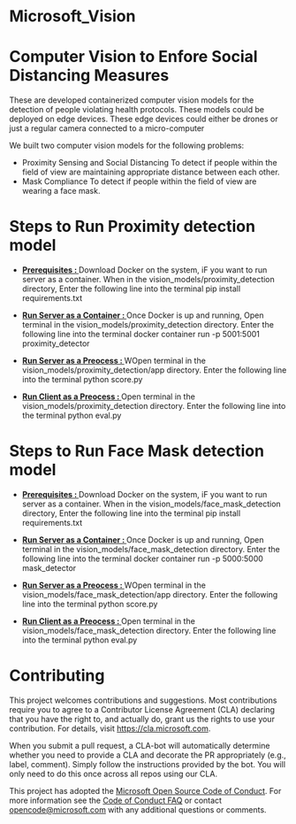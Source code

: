 # Microsoft_Vision



# Computer Vision to Enfore Social Distancing Measures

These are developed containerized computer vision models for the detection of people violating health protocols. These models could be deployed on edge devices. These edge devices could either be drones or just a regular camera connected to a micro-computer

We built two computer vision models for the following problems:	

* Proximity Sensing and Social Distancing
    To detect if people within the field of view are maintaining appropriate distance between each other.
* Mask Compliance
    To detect if people within the field of view are wearing a face mask.

# Steps to Run Proximity detection model

* **[Prerequisites : ]()**  Download Docker on the system, iF you want to run server as a container.
When in the vision_models/proximity_detection directory,
Enter the following line into the terminal
pip install requirements.txt

* **[Run Server as a Container : ]()** Once Docker is up and running,
Open terminal in the vision_models/proximity_detection directory.
Enter the following line into the terminal
docker container run -p 5001:5001 proximity_detector

* **[Run Server as a Preocess : ]()** WOpen terminal in the vision_models/proximity_detection/app directory.
Enter the following line into the terminal
python score.py

* **[Run Client as a Preocess : ]()** Open terminal in the vision_models/proximity_detection directory.
Enter the following line into the terminal
python eval.py

# Steps to Run Face Mask detection model

* **[Prerequisites : ]()**  Download Docker on the system, iF you want to run server as a container.
When in the vision_models/face_mask_detection directory,
Enter the following line into the terminal
pip install requirements.txt

* **[Run Server as a Container : ]()** Once Docker is up and running,
Open terminal in the vision_models/face_mask_detection directory.
Enter the following line into the terminal
docker container run -p 5000:5000 mask_detector

* **[Run Server as a Preocess : ]()** WOpen terminal in the vision_models/face_mask_detection/app directory.
Enter the following line into the terminal
python score.py

* **[Run Client as a Preocess : ]()** Open terminal in the vision_models/face_mask_detection directory.
Enter the following line into the terminal
python eval.py

# Contributing

This project welcomes contributions and suggestions.  Most contributions require you to agree to a
Contributor License Agreement (CLA) declaring that you have the right to, and actually do, grant us
the rights to use your contribution. For details, visit https://cla.microsoft.com.

When you submit a pull request, a CLA-bot will automatically determine whether you need to provide
a CLA and decorate the PR appropriately (e.g., label, comment). Simply follow the instructions
provided by the bot. You will only need to do this once across all repos using our CLA.

This project has adopted the [Microsoft Open Source Code of Conduct](https://opensource.microsoft.com/codeofconduct/).
For more information see the [Code of Conduct FAQ](https://opensource.microsoft.com/codeofconduct/faq/) or
contact [opencode@microsoft.com](mailto:opencode@microsoft.com) with any additional questions or comments.
